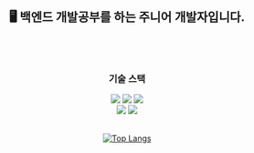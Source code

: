 <div align="center">
  
## 🖥 백엔드 개발공부를 하는 주니어 개발자입니다.
<br><br>

### 기술 스택
<img src="https://img.shields.io/badge/mysql-4479A1?style=for-the-badge&logo=mysql&logoColor=white">
<img src="https://img.shields.io/badge/springboot-6DB33F?style=for-the-badge&logo=springboot&logoColor=white">
<img src="https://img.shields.io/badge/linux-FCC624?style=for-the-badge&logo=linux&logoColor=white"><br>
<img src="https://img.shields.io/badge/openjdk-000000?style=for-the-badge&logo=openjdk&logoColor=white">
<img src="https://img.shields.io/badge/github-181717?style=for-the-badge&logo=github&logoColor=white">
<br><br>

[![Top Langs](https://github-readme-stats.vercel.app/api/top-langs/?username=iwstg&layout=compact)](https://github.com/anuraghazra/github-readme-stats)

</div>


<!--
**iwstg/iwstg** is a ✨ _special_ ✨ repository because its `README.md` (this file) appears on your GitHub profile.

Here are some ideas to get you started:

- 🔭 I’m currently working on ...
- 🌱 I’m currently learning ...
- 👯 I’m looking to collaborate on ...
- 🤔 I’m looking for help with ...
- 💬 Ask me about ...
- 📫 How to reach me: ...
- 😄 Pronouns: ...
- ⚡ Fun fact: ...
-->
